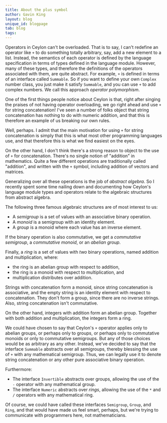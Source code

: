```yaml
---
title: About the plus symbol
author: Gavin King
layout: blog
unique_id: blogpage
tab: blog
tags:
---
```


Operators in Ceylon can't be overloaded. That is to say, I
can't redefine an operator like `+` to do something totally
arbitrary, say, add a new element to a list. Instead,
the semantics of each operator is defined by the language
specification in terms of types defined in the language 
module. However, many of these types, and therefore the 
definitions of the operators associated with them, are quite
abstract. For example, `+` is defined in terms of an 
interface called `Summable`. So if you want to define your
own `Complex` number class, you just make it satisfy 
`Summable`, and you can use `+` to add complex numbers. We
call this approach _operator polymorphism_.

One of the first things people notice about Ceylon is that,
right after singing the praises of not having operator 
overloading, we go right ahead and use `+` for string 
concatenation! I've seen a number of folks object that 
string concatenation has nothing to do with numeric addition, 
and that this is therefore an example of us breaking our own 
rules.

Well, perhaps. I admit that the main motivation for using `+` 
for string concatenation is simply that this is what most
other programming languages use, and that therefore this is
what we find easiest on the eyes.

On the other hand, I don't think there's a strong reason to
object to the use of `+` for concatenation. There's no single
notion of "addition" in mathematics. Quite a few different 
operations are traditionally called "addition", and written 
with the `+` symbol, including addition of vectors and
matrices.

Generalizing over all these operations is the job of 
_abstract algebra_. So I recently spent some time nailing 
down and documenting how Ceylon's language module types and 
operators relate to the algebraic structures from abstract 
algebra.

The following three famous algebraic structures are of 
most interest to us:

- A _semigroup_ is a set of values with an associative
  binary operation.
- A _monoid_ is a semigroup with an identity element.
- A _group_ is a monoid where each value has an inverse 
  element.

If the binary operation is also commutative, we get a
_commutative semigroup_, a _commutative monoid_, or an
_abelian group_.

Finally, a _ring_ is a set of values with _two_ binary 
operations, named addition and multiplication, where:

- the ring is an abelian group with respect to addition,
- the ring is a monoid with respect to multiplication, and
- multiplication distributes over addition.

Strings with concatenation form a monoid, since string
concatenation is associative, and the empty string is an
identity element with respect to concatenation. They don't
form a group, since there are no inverse strings. Also, 
string concatenation isn't commutative.

On the other hand, integers with addition form an abelian 
group. Together with both addition and multiplication, 
the integers form a ring.

We could have chosen to say that Ceylon's `+` operator 
applies only to abelian groups, or perhaps only to groups,
or perhaps only to commutative monoids or only to
commutative semigroups. But any of those choices would be
as arbitrary as any other. Instead, we've decided to say 
that the interface `Summable` abstracts over all semigroups,
thereby blessing the use of `+` with any mathematical 
semigroup. Thus, we can legally use it to denote string 
concatenation or any other pure associative binary operation.

Furthermore:

- The interface `Invertible` abstracts over groups, allowing
  the use of the `-` operator with any mathematical group.
- The interface `Numeric` abstracts over _rings_, allowing
  the use of the `*` and `/` operators with any mathematical
  ring.

Of course, we could have called these interfaces `Semigroup`,
`Group`, and `Ring`, and that would have made us feel smart,
perhaps, but we're trying to communicate with programmers 
here, not mathematicians.
